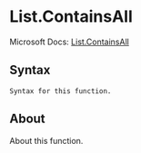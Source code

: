 ---
---

# List.ContainsAll

Microsoft Docs: [List.ContainsAll](https://docs.microsoft.com/en-us/powerquery-m/list-containsall)

## Syntax

```powerquery-m
Syntax for this function.
```

## About

About this function.

